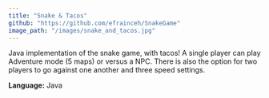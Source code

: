 ```yaml
---
title: "Snake & Tacos"
github: "https://github.com/efrainceh/SnakeGame"
image_path: "/images/snake_and_tacos.jpg"
---
```


Java implementation of the snake game, with tacos! A single player can play Adventure mode (5 maps) or versus a NPC. There is also the option for two players to go against one another and three speed settings.

**Language:** Java
